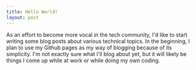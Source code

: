```yaml
---
title: Hello World!
layout: post
---
```


<p>As an effort to become more vocal in the tech community, I'd like to start writing some
blog posts about various technical topics. In the beginning, I plan to use my Github pages
as my way of blogging because of its simplicity. I'm not exactly sure what I'll blog about
yet, but it will likely be things I come up while at work or while doing my own coding.</p>
